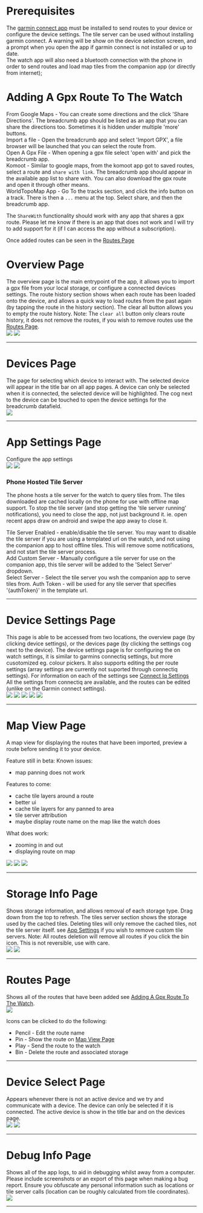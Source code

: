 # Prerequisites

The [garmin connect app](https://play.google.com/store/apps/details?id=com.garmin.android.apps.connectmobile&hl=en_AU) must be installed to send routes to your device or configure the device settings. The tile server can be used without installing garmin connect. A warning will be show on the device selection screen, and a prompt when you open the app if garmin connect is not installed or up to date.  
The watch app will also need a bluetooth connection with the phone in order to send routes and load map tiles from the companion app (or directly from internet);


# Adding A Gpx Route To The Watch

From Google Maps - You can create some directions and the click 'Share Directions'. The breadcrumb app should be listed as an app that you can share the directions too. Sometimes it is hidden under multiple 'more' buttons.  
Import a file - Open the breadcrumb app and select 'Import GPX', a file browser will be launched that you can select the route from.  
Open A Gpx File - When opening a gpx file select 'open with' and pick the breadcrumb app.  
Komoot - Similar to google maps, from the komoot app got to saved routes, select a route and `share with link`. The breadcrumb app should appear in the available app list to share with. You can also download the gpx route and open it through other means.  
WorldTopoMap App - Go To the tracks section, and click the info button on a track. There is then a `...` menu at the top. Select share, and then the breadcrumb app.  

The `ShareWith` functionality should work with any app that shares a gpx route. Please let me know if there is an app that does not work and I will try to add support for it (if I can access the app without a subscription).

Once added routes can be seen in the [Routes Page](#routes-page)

# Overview Page

The overview page is the main entrypoint of the app, it allows you to import a gpx file from your local storage, or configure a connected devices settings. The route history section shows when each route has been loaded onto the device, and allows a quick way to load routes from the past again (by tapping the route in the history section). The clear all button allows you to empty the route history.
Note: The `clear all` button only clears route history, it does not remove the routes, if you wish to remove routes use the [Routes Page](#routes-page).  
![](images/manual/overview.png)
![](images/manual/overview-cleared.png)

---

# Devices Page

The page for selecting which device to interact with. The selected device will appear in the title bar on all app pages. A device can only be selected when it is connected, the selected device will be highlighted. The cog next to the device can be touched to open the device settings for the breadcrumb datafield.  
![](images/manual/devices.png)

---

# App Settings Page

Configure the app settings  
![](images/manual/appsettings.png)
![](images/manual/appsettings-custom.png)

### Phone Hosted Tile Server

The phone hosts a tile server for the watch to query tiles from. The tiles downloaded are cached locally on the phone for use with offline map support. To stop the tile server (and stop getting the 'tile server running' notifications), you need to close the app, not just background it. ie. open recent apps draw on android and swipe the app away to close it.    

Tile Server Enabled - enable/disable the tile server. You may want to disable the tile server if you are using a templated url on the watch, and not using the companion app to host offline tiles. This will remove some notifications, and not start the tile server process.  
Add Custom Server - Manually configure a tile server for use on the companion app, this tile server will be added to the  'Select Server' dropdown.  
Select Server - Select the tile server you wsh the companion app to serve tiles from.
Auth Token - will be used for any tile server that specifies '{authToken}' in the template url.

---

# Device Settings Page

This page is able to be accessed from two locations, the overview page (by clicking device settings), or the devices page (by clicking the settings cog next to the device). The device settings page is for configuring the on watch settings, it is similar to garmins connectiq settings, but more cusotomized eg. colour pickers. It also supports editing the per route settings (array settings are currently not suported through connectiq settings). For information on each of the settings see [Connect Iq Settings](https://github.com/pauljohnston2025/breadcrumb-garmin/blob/master/settings.md#garmin-settings-connect-iq-store)  
All the settings from connectiq are available, and the routes can be edited (unlike on the Garmin connect settings).   
![](images/manual/devicesettings.png)
![](images/manual/devicesettings-routes.png)
![](images/manual/devicesettings-routes-edit.png)
![](images/manual/devicesettings-colours.png)
![](images/manual/devicesettings-colours-rgb.png)

---

# Map View Page

A map view for displaying the routes that have been imported, preview a route before sending it to your device. 

Feature still in beta:
Known issues:
* map panning does not work

Features to come:
* cache tile layers around a route
* better ui
* cache tile layers for any panned to area
* tile server attribution
* maybe display route name on the map like the watch does

What does work:
* zooming in and out
* displaying route on map

![](images/manual/mapview-noroute.png)
![](images/manual/mapview-nolevation.png)
![](images/manual/mapview-elevation.png)

---

# Storage Info Page

Shows storage information, and allows removal of each storage type. Drag down from the top to refresh. 
The tiles server section shows the storage used by the cached tiles. Deleting tiles will only remove the cached tiles, not the tile server itself. see [App Settings](#app-settings-page) if you wish to remove custom tile servers.
Note: All routes deletion will remove all routes if you click the bin icon. This is not reversible, use with care.  
![](images/manual/storageinfo.png)
![](images/manual/storageinfo-loading.png)

---

# Routes Page

Shows all of the routes that have been added see [Adding A Gpx Route To The Watch](#adding-a-gpx-route-to-the-watch).  
![](images/manual/routes.png)  

Icons can be clicked to do the following:

* Pencil - Edit the route name
* Pin - Show the route on [Map View Page](#map-view-page)
* Play - Send the route to the watch
* Bin - Delete the route and associated storage

---

# Device Select Page

Appears whenever there is not an active device and we try and communicate with a device. The device can only be selected if it is connected. The active device is show in the title bar and on the devices page.       
![](images/manual/deviceselect-not-connected.png)
![](images/manual/deviceselect-connected.png)

---

# Debug Info Page

Shows all of the app logs, to aid in debugging whilst away from a computer. Please include screenshots or an export of this page when making a bug report. Ensure you obfuscate any personal information such as locations or tile server calls (location can be roughly calculated from tile coordinates).
![](images/manual/debugpage.png)

---
